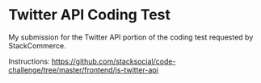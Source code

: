 # Twitter API Coding Test

My submission for the Twitter API portion of the coding test requested by StackCommerce.

Instructions: https://github.com/stacksocial/code-challenge/tree/master/frontend/js-twitter-api
